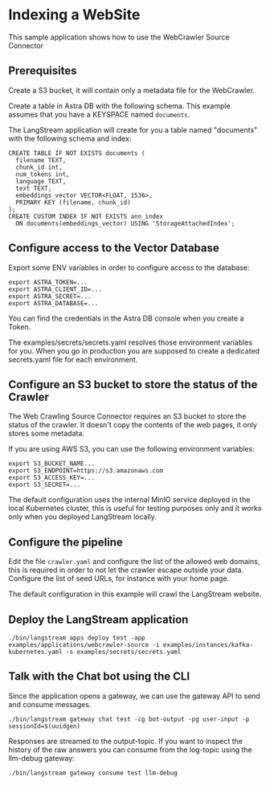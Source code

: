 # Indexing a WebSite

This sample application shows how to use the WebCrawler Source Connector

## Prerequisites

Create a S3 bucket, it will contain only a metadata file for the WebCrawler.

Create a table in Astra DB with the following schema.
This example assumes that you have a KEYSPACE named `documents`.

The LangStream application will create for you a table named "documents" with the following schema and index:

```
CREATE TABLE IF NOT EXISTS documents (  
  filename TEXT,
  chunk_id int,
  num_tokens int,
  language TEXT,  
  text TEXT,
  embeddings_vector VECTOR<FLOAT, 1536>,
  PRIMARY KEY (filename, chunk_id)
);
CREATE CUSTOM INDEX IF NOT EXISTS ann_index 
  ON documents(embeddings_vector) USING 'StorageAttachedIndex';
```


## Configure access to the Vector Database

Export some ENV variables in order to configure access to the database:

```
export ASTRA_TOKEN=...
export ASTRA_CLIENT_ID=...
export ASTRA_SECRET=...
export ASTRA_DATABASE=...
```

You can find the credentials in the Astra DB console when you create a Token.

The examples/secrets/secrets.yaml resolves those environment variables for you.
When you go in production you are supposed to create a dedicated secrets.yaml file for each environment.

## Configure an S3 bucket to store the status of the Crawler

The Web Crawling Source Connector requires an S3 bucket to store the status of the crawler.
It doesn't copy the contents of the web pages, it only stores some metadata.

If you are using AWS S3, you can use the following environment variables:

```
export S3_BUCKET_NAME...  
export S3_ENDPOINT=https://s3.amazonaws.com      
export S3_ACCESS_KEY=...
export S3_SECRET=...
```

The default configuration uses the internal MinIO service deployed in the local Kubernetes cluster,
this is useful for testing purposes only and it works only when you deployed LangStream locally.


## Configure the pipeline

Edit the file `crawler.yaml` and configure the list of the allowed web domains, this is required in order to not let the crawler escape outside your data.
Configure the list of seed URLs, for instance with your home page.

The default configuration in this example will crawl the LangStream website.

## Deploy the LangStream application

```
./bin/langstream apps deploy test -app examples/applications/webcrawler-source -i examples/instances/kafka-kubernetes.yaml -s examples/secrets/secrets.yaml
```

## Talk with the Chat bot using the CLI
Since the application opens a gateway, we can use the gateway API to send and consume messages.

```
./bin/langstream gateway chat test -cg bot-output -pg user-input -p sessionId=$(uuidgen)
```

Responses are streamed to the output-topic. If you want to inspect the history of the raw answers you can
consume from the log-topic using the llm-debug gateway:

```
./bin/langstream gateway consume test llm-debug
```

